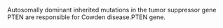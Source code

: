 Autosomally dominant inherited mutations in the tumor suppressor gene PTEN are responsible for Cowden disease.PTEN gene.